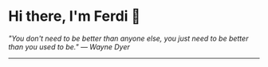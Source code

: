 <h1>Hi there, I'm Ferdi 👋</h1>

<p><em>
  "You don't need to be better than anyone else, you just need to be better than you used to be." — Wayne Dyer
</em></p>

---
